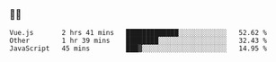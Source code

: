 ### 👨‍💻

<!--START_SECTION:waka-->
```text
Vue.js       2 hrs 41 mins   █████████████░░░░░░░░░░░░   52.62 % 
Other        1 hr 39 mins    ████████░░░░░░░░░░░░░░░░░   32.43 % 
JavaScript   45 mins         ███▓░░░░░░░░░░░░░░░░░░░░░   14.95 % 
```
<!--END_SECTION:waka-->
